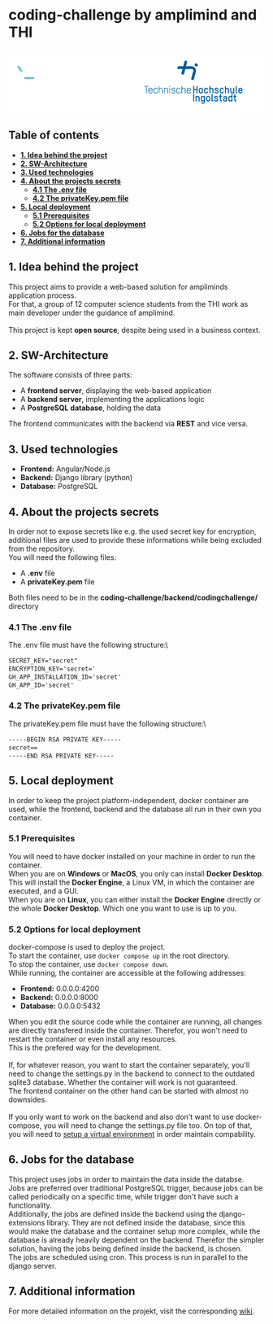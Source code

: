 # **coding-challenge by amplimind and THI**
![thi&amplimind_logo](./readme_assets/cc_logos.png)

## **Table of contents**
- [**1. Idea behind the project**](#1-idea-behind-the-project)
- [**2. SW-Architecture**](#2-sw-architecture)
- [**3. Used technologies**](#3-used-technologies)
- [**4. About the projects secrets**](#4-about-the-projects-secrets)
  - [**4.1 The .env file**](#41-the-env-file)
  - [**4.2 The privateKey.pem file**](#42-the-privatekeypem-file)
- [**5. Local deployment**](#5-local-deployment)
  - [**5.1 Prerequisites**](#51-prerequisites)
  - [**5.2 Options for local deployment**](#52-options-for-local-deployment)
- [**6. Jobs for the database**](#6-jobs-for-the-database)
- [**7. Additional information**](#7-additional-information)


## **1. Idea behind the project**
This project aims to provide a web-based solution for ampliminds application process.\
For that, a group of 12 computer science students from the THI work as main developer under the guidance of amplimind.\
\
This project is kept **open source**, despite being used in a business context.


## **2. SW-Architecture**
The software consists of three parts:
- A **frontend server**, displaying the web-based application
- A **backend server**, implementing the applications logic
- A **PostgreSQL database**, holding the data 

The frontend communicates with the backend via **REST** and vice versa.

## **3. Used technologies**
- **Frontend:** Angular/Node.js
- **Backend:** Django library (python)
- **Database:** PostgreSQL

## **4. About the projects secrets**
In order not to expose secrets like e.g. the used secret key for encryption, additional files are used to provide these informations while being excluded from the repository.\
You will need the following files:
- A **.env** file 
- A **privateKey.pem** file

Both files need to be in the **coding-challenge/backend/codingchallenge/** directory

### **4.1 The .env file**
The .env file must have the following structure:\
```
SECRET_KEY="secret"
ENCRYPTION_KEY='secret='
GH_APP_INSTALLATION_ID='secret'
GH_APP_ID='secret'
```

### **4.2 The privateKey.pem file**
The privateKey.pem file must have the following structure:\
```
-----BEGIN RSA PRIVATE KEY-----
secret==
-----END RSA PRIVATE KEY-----
```

## **5. Local deployment**
In order to keep the project platform-independent, docker container are used, while the frontend, backend and the database all run in their own you container.

### **5.1 Prerequisites**
You will need to have docker installed on your machine in order to run the container.\
When you are on **Windows** or **MacOS**, you only can install **Docker Desktop**. This will install the **Docker Engine**, a Linux VM, in which the container are executed, and a GUI.\
When you are on **Linux**, you can either install the **Docker Engine** directly or the whole **Docker Desktop**. Which one you want to use is up to you.

### **5.2 Options for local deployment**
docker-compose is used to deploy the project.\
To start the container, use `docker compose up` in the root directory.\
To stop the container, use `docker compose down`.\
While running, the container are accessible at the following addresses:
- **Frontend:** 0.0.0.0:4200
- **Backend:** 0.0.0.0:8000
- **Database:** 0.0.0.0:5432

When you edit the source code while the container are running, all changes are directly transfered inside the container. Therefor, you won't need to restart the container or even install any resources.\
This is the prefered way for the development.\
\
If, for whatever reason, you want to start the container separately, you'll need to change the settings.py in the backend to connect to the outdated sqlite3 database. Whether the container will work is not guaranteed.\
The frontend container on the other hand can be started with almost no downsides.\
\
If you only want to work on the backend and also don't want to use docker-compose, you will need to change the settings.py file too. On top of that, you will need to [setup a virtual environment](https://github.com/ampcc/coding-challenge/wiki/Virual-Environment-Setup) in order maintain compability.

## **6. Jobs for the database**
This project uses jobs in order to maintain the data inside the databse.\
Jobs are preferred over traditional PostgreSQL trigger, because jobs can be called periodically on a specific time, while trigger don't have such a functionality.\
Additionally, the jobs are defined inside the backend using the django-extensions library. They are not defined inside the database, since this would make the database and the container setup more complex, while the database is already heavily dependent on the backend. Therefor the simpler solution, having the jobs being defined inside the backend, is chosen.\
The jobs are scheduled using cron. This process is run in parallel to the django server.

## **7. Additional information**
For more detailed information on the projekt, visit the corresponding [wiki](https://github.com/ampcc/coding-challenge/wiki).
